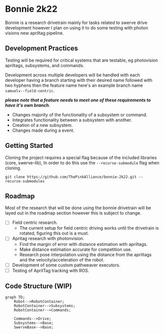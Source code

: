 # Bonnie 2k22

Bonnie is a research drivetrain mainly for tasks related to swerve drive development however I plan on using it to do some testing with photon visions new apriltag pipeline.

## Development Practices

Testing will be required for critical systems that are testable, eg photovision apriltags, subsystems, and commands.

Development across multiple developers will be handled with each developer having a branch starting with their desired name followed with two hyphens then the feature name here's an example branch name `samuelv--field-centric`.

_**please note that a feature needs to meet one of these requirements to have it's own branch**_.

- Changes majority of the functionality of a subsystem or command.
- Integrates functionality between a subsystem with another.
- Creation of a new subsystem.
- Changes made during a event.

## Getting Started

Cloning the project requires a special flag because of the included libraries (core, swerve-lib), In order to do this use the `--recurse-submodule` flag when cloning.

```shell
git clone https://github.com/ThePinkAlliance/bonnie-2k22.git --recurse-submodules
```

## Roadmap

Most of the research that will be done using the bonnie drivetrain will be layed out in the roadmap section however this is subject to change.

- [ ] Field centric research.
  - The current setup for field centric driving works until the drivetrain is rotated, figuring this out is a must.
- [ ] Apritag research with photonvision.
  - Find the margin of error with distance estimation with apriltags.
  - Make distance estimation accurate for competition use.
  - Research pose interpolation using the distance from the apriltags and the velocity/acceleration of the robot.
- [ ] Development of some custom pathweaver executors.
- [ ] Testing of AprilTag tracking with ROS.

## Code Structure (WIP)
```mermaid
graph TD;
    Robot-->RobotContainer;
    RobotContainer-->Subsystems;
    RobotContainer-->Commands;
    
    Commands-->Drive;
    Subsystems-->Base;
    SwerveBase-->Base;
```
